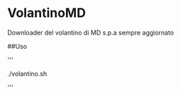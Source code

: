 # VolantinoMD
Downloader del volantino di MD s.p.a sempre aggiornato

##Uso

'''

./volantino.sh

'''
